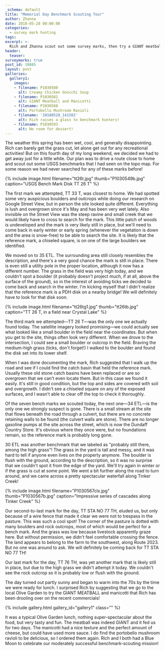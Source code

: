```yaml
---
_schema: default
title: "Memorial Day Benchmark Scouting Tour"
author: Zhanna
date: 2018-05-28 00:00:00
categories:
  - survey mark hunting
tags:
excerpt: >-
  Rich and Zhanna scout out some survey marks, then try a GIANT meatball for lunch!
header:
  teaser:
surveymarks: true
post_id: 10865
layout: post
galleries:
  gallery1:
    images:
    - filename: P1030580
      alt: Creamy Chicken Gnocchi Soup
    - filename: P1030581
      alt: GIANT Meatball and Manicotti  
    - filename: P1030588
      alt: Portobello Mushroom Ravioli
    - filename: '20180528_141502'
      alt: Rich raises a glass to benchmark hunters!   
    - filename: P1030593
      alt: No room for dessert!                                    
---
```


The weather this spring has been wet, cool, and generally disappointing. Rich can barely get the grass cut, let alone get out for any recreational activities!  But on this fourth day of my long weekend, we decided we had to get away just for a little while. Our plan was to drive a route close to home and scout out some USGS benchmarks that I had seen on the topo map. For some reason we had never searched for any of these marks before!

{% include image.html filename="tt26t.jpg" thumb="P1030549b.jpg" caption="USGS Bench Mark Disk TT 26 T" %}

The first mark we attempted, TT 33 T, was closest to home. We had spotted some very auspicious boulders and outcrops while doing our research on Google Street View, but in person the site looked quite different. Everything is lush and overgrown since it's May and has been very wet lately. Also invisible on the Street View was the steep ravine and small creek that we would likely have to cross to search for the mark. This little patch of woods is undeveloped and the mark is very likely still in place, but we'll need to come back in early winter or early spring (whenever the vegetation is down and the area is snow-free) to be able to search the site. It is likely that the reference mark, a chiseled square, is on one of the large boulders we identified.

We moved on to 35 ETL. The surrounding area still closely resembles the description, and there's a very good chance the mark is still in place. There is even still a utility pole in the proper location, although it now has a different number. The grass in the field was very high today, and we couldn't spot a boulder (it probably doesn't project much, if at all, above the surface of the ground), so in the interest of avoiding ticks we decided to come back and search in the winter. I'm kicking myself that I didn't realize that the reference mark is a PDH disk on a nearby bridge! We will definitely have to look for that disk soon.

{% include image.html filename="tt26tg1.jpg" thumb="tt26tb.jpg" caption="TT 26 T, in a field near Crystal Lake" %}

The third mark we attempted—TT 26 T—was the only one we actually found today. The satellite imagery looked promising—we could actually see what looked like a small boulder in the field near the coordinates. But when you get to the site, things often look very different. When we drove to the intersection, I could see a small boulder or outcrop in the field. Braving the medium-high grass (ticks, don't forget!) I walked to the boulder and found the disk set into its lower shelf.

When I was done documenting the mark, Rich suggested that I walk up the road and see if I could find the catch basin that held the reference mark. Usually these old stone catch basins have been replaced or are so overgrown that we can't even locate them. But in this case we found it easily. It's still in good condition, but the top and sides are covered with soil and overgrowth. I didn't see a chiseled square on any of the exposed surfaces, and I wasn't able to clear off the top to check it thoroughly.

Of the seven bench marks we scouted today, the  next one—34 ETL—is the only one we strongly suspect is gone. There is a small stream at the site that flows beneath the road through a culvert, but there are no concrete retaining walls to be found (the culvert walls are stone). There are no longer gasoline pumps at the site across the street, which is now the Dundaff Country Store. It's obvious where they once were, but no foundations remain, so the reference mark is probably long gone.

30 ETL was another benchmark that we labeled as "probably still there, among the high grass"! The grass in the yard is tall and messy, and it was hard to tell if anyone even lives on the property anymore. The boulder is flush with the ground, according to the description, so it was no surprise that we couldn't spot it from the edge of the yard. We'll try again in winter or if the grass is cut at some point. We went a bit further along the road to turn around, and we came across a pretty spectacular waterfall along Tinker Creek!

{% include image.html filename="P1030567clx.jpg" thumb="P1030567b.jpg" caption="Impressive series of cascades along Tinker Creek" %}

Our second-to-last mark for the day, TT STA NO 77 TH, eluded us, but only because of a wire fence that made it clear we were not to trespass in the pasture. This was such a cool spot! The corner of the pasture is dotted with many boulders and rock outcrops, most of which would be perfect for a bench mark. And the grass was low because livestock apparently graze here. But without permission, we didn't feel comfortable crossing the fence. The land appears to belong to the farm to the southwest, along Route 2023. But no one was around to ask. We will definitely be coming back for TT STA NO 77 TH!

Our last mark for the day, TT 76 TH, was yet another mark that is likely still in place, but due to the high grass we didn't attempt it today. We couldn't see the rock outcrop so it is probably low or flush with the ground.

The day turned out partly sunny and began to warm into the 70s by the time we were ready for lunch. I surprised Rich by suggesting that we go to the local Olive Garden to try the GIANT MEATBALL and manicotti that Rich has been drooling over on the recent commercials! 

{% include gallery.html gallery_id="gallery1" class="" %}

It was a typical Olive Garden lunch, nothing super-spectacular about the food, but very tasty and fun. The meatball was indeed GIANT and it fed us for two days. The manicotti had a nice texture and the perfect amount of cheese, but could have used more sauce. I do find the portobello mushroom ravioli to be delicious, so I ordered them again. Rich and I both had a Blue Moon to celebrate our moderately successful benchmark-scouting mission! 
